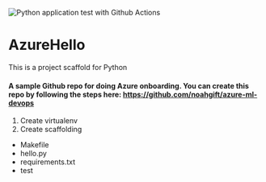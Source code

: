 ![Python application test with Github Actions](https://github.com/YisongZou/azurehello/workflows/Python%20application%20test%20with%20Github%20Actions/badge.svg)
# AzureHello
This is a project scaffold for Python

#### A sample Github repo for doing Azure onboarding. You can create this repo by following the steps here: https://github.com/noahgift/azure-ml-devops
1. Create virtualenv
2. Create scaffolding
* Makefile
* hello.py
* requirements.txt
* test
